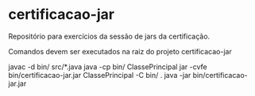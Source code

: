 # certificacao-jar
Repositório para exercícios da sessão de jars da certificação.

Comandos devem ser executados na raiz do projeto certificacao-jar

javac -d bin/ src/*.java
java -cp bin/ ClassePrincipal
jar -cvfe  bin/certificacao-jar.jar ClassePrincipal -C bin/ .
java -jar bin/certificacao-jar.jar

